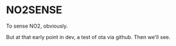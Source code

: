 # NO2SENSE
To sense NO2, obviously.

But at that early point in dev, a test of ota via github. Then we'll see.
